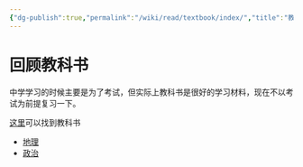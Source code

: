 ```yaml
---
{"dg-publish":true,"permalink":"/wiki/read/textbook/index/","title":"教科书","created":"2025-05-08T19:30:44.225+08:00"}
---
```



# 回顾教科书

中学学习的时候主要是为了考试，但实际上教科书是很好的学习材料，现在不以考试为前提复习一下。

[这里](https://github.com/TapXWorld/ChinaTextbook)可以找到教科书

- [地理](/wiki/read/textbook/geography)
- [政治](/wiki/read/textbook/politics)
